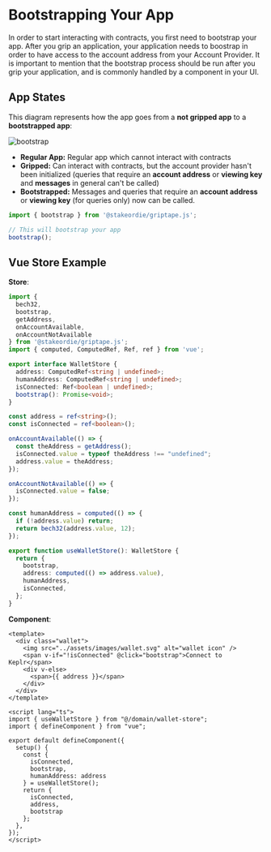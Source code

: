 # Bootstrapping Your App

In order to start interacting with contracts, you first need to bootstrap your app. After you grip an application, your application needs to boostrap in order to have access to the account address from your Account Provider. It is important to mention that the bootstrap process should be run after you grip your application, and is commonly handled by a component in your UI.

## App States

This diagram represents how the app goes from a **not gripped app** to a **bootstrapped app**:

![bootstrap](../../bootstrap.png)

* **Regular App:** Regular app which cannot interact with contracts
* **Gripped:** Can interact with contracts, but the account provider hasn't been initialized (queries that require an **account address** or **viewing key** and **messages** in general can't be called)
* **Bootstrapped:** Messages and queries that require an **account address** or **viewing key** (for queries only) now can be called.

```ts
import { bootstrap } from '@stakeordie/griptape.js';

// This will bootstrap your app
bootstrap();
```

## Vue Store Example

**Store**:

```ts
import {
  bech32,
  bootstrap,
  getAddress,
  onAccountAvailable,
  onAccountNotAvailable
} from '@stakeordie/griptape.js';
import { computed, ComputedRef, Ref, ref } from 'vue';

export interface WalletStore {
  address: ComputedRef<string | undefined>;
  humanAddress: ComputedRef<string | undefined>;
  isConnected: Ref<boolean | undefined>;
  bootstrap(): Promise<void>;
}

const address = ref<string>();
const isConnected = ref<boolean>();

onAccountAvailable(() => {
  const theAddress = getAddress();
  isConnected.value = typeof theAddress !== "undefined";
  address.value = theAddress;
});

onAccountNotAvailable(() => {
  isConnected.value = false;
});

const humanAddress = computed(() => {
  if (!address.value) return;
  return bech32(address.value, 12);
});

export function useWalletStore(): WalletStore {
  return {
    bootstrap,
    address: computed(() => address.value),
    humanAddress,
    isConnected,
  };
}
```

**Component**:

```
<template>
  <div class="wallet">
    <img src="../assets/images/wallet.svg" alt="wallet icon" />
    <span v-if="!isConnected" @click="bootstrap">Connect to Keplr</span>
    <div v-else>
      <span>{{ address }}</span>
    </div>
  </div>
</template>

<script lang="ts">
import { useWalletStore } from "@/domain/wallet-store";
import { defineComponent } from "vue";

export default defineComponent({
  setup() {
    const {
      isConnected,
      bootstrap,
      humanAddress: address
    } = useWalletStore();
    return {
      isConnected,
      address,
      bootstrap
    };
  },
});
</script>
```
